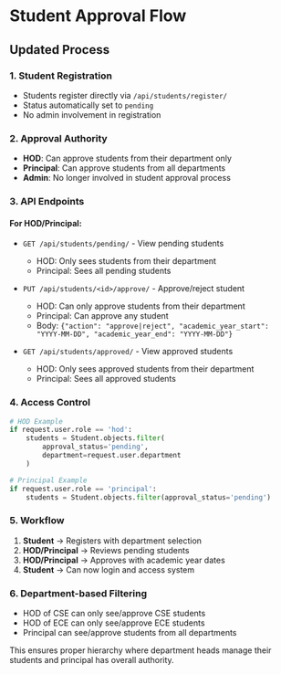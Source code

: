 # Student Approval Flow

## Updated Process

### **1. Student Registration**
- Students register directly via `/api/students/register/`
- Status automatically set to `pending`
- No admin involvement in registration

### **2. Approval Authority**
- **HOD**: Can approve students from their department only
- **Principal**: Can approve students from all departments
- **Admin**: No longer involved in student approval process

### **3. API Endpoints**

#### **For HOD/Principal:**
- `GET /api/students/pending/` - View pending students
  - HOD: Only sees students from their department
  - Principal: Sees all pending students

- `PUT /api/students/<id>/approve/` - Approve/reject student
  - HOD: Can only approve students from their department
  - Principal: Can approve any student
  - Body: `{"action": "approve|reject", "academic_year_start": "YYYY-MM-DD", "academic_year_end": "YYYY-MM-DD"}`

- `GET /api/students/approved/` - View approved students
  - HOD: Only sees approved students from their department
  - Principal: Sees all approved students

### **4. Access Control**
```python
# HOD Example
if request.user.role == 'hod':
    students = Student.objects.filter(
        approval_status='pending', 
        department=request.user.department
    )

# Principal Example  
if request.user.role == 'principal':
    students = Student.objects.filter(approval_status='pending')
```

### **5. Workflow**
1. **Student** → Registers with department selection
2. **HOD/Principal** → Reviews pending students
3. **HOD/Principal** → Approves with academic year dates
4. **Student** → Can now login and access system

### **6. Department-based Filtering**
- HOD of CSE can only see/approve CSE students
- HOD of ECE can only see/approve ECE students
- Principal can see/approve students from all departments

This ensures proper hierarchy where department heads manage their students and principal has overall authority.